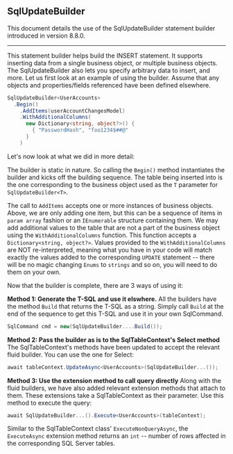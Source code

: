 ## SqlUpdateBuilder

This document details the use of the SqlUpdateBuilder statement builder introduced in version 8.8.0.

---
This statement builder helps build the INSERT  statement. It supports inserting data from a single business object, or multiple business objects. The SqlUpdateBuilder also lets you specify arbitrary data to insert, and more. Let us first look at an example of using the builder. Assume that any objects and properties/fields referenced have been defined elsewhere.

```c#
SqlUpdateBuilder<UserAccounts>
  .Begin()
    .AddItems(userAccountChangesModel)
    .WithAdditionalColumns(
      new Dictionary<string, object?>() {
        { "PasswordHash", "foo1234$##@"
      }
    )
```

Let's now look at what we did in more detail:

The builder is static in nature. So calling the `Begin()` method instantiates the builder and kicks off the building sequence. The table being inserted into is the one corresponding to the business object used as the `T` parameter for `SqlUpdateBuilder<T>`.

The call to `AddItems` accepts one or more instances of business objects. Above, we are only adding one item, but this can be a sequence of items in `param array` fashion or an `IEnumerable` structure containing them. We may add additional values to the table that are not a part of the business object using the `WithAdditionalColumns` function. This function accepts a `Dictionary<string, object?>`. Values provided to the `WithAdditionalColumns` are NOT re-interpreted, meaning what you have in your code will match exactly the values added to the corresponding `UPDATE` statement -- there will be no magic changing `Enums` to `strings` and so on, you will need to do them on your own.

Now that the builder is complete, there are 3 ways of using it:

**Method 1: Generate the T-SQL and use it elswhere.**
All the builders have the method `Build` that returns the T-SQL as a string. Simply call `Build` at the end of the sequence to get this T-SQL and use it in your own SqlCommand.

```c#
SqlCommand cmd = new(SqlUpdateBuilder....Build());
```

**Method 2: Pass the builder as is to the SqlTableContext's Select method**
The SqlTableContext's methods have been updated to accept the relevant fluid builder. You can use the one for Select:

```c#
await tableContext.UpdateAsync<UserAccounts>(SqlUpdateBuilder...());
```

**Method 3: Use the extension method to call query directly**
Along with the fluid builders, we have also added relevant extension methods that attach to them. These extensions take a SqlTableContext as their parameter. Use this method to execute the query:

```c#
await SqlUpdateBuilder...().Execute<UserAccounts>(tableContext);
```

Similar to the SqlTableContext class' `ExecuteNonQueryAsync`, the `ExecuteAsync` extension method returns an `int` -- number of rows affected in the corresponding SQL Server tables.


